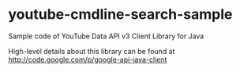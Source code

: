 youtube-cmdline-search-sample
=============================

Sample code of YouTube Data API v3 Client Library for Java

High-level details about this library can be found at http://code.google.com/p/google-api-java-client
